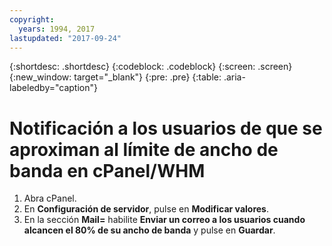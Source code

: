 ```yaml
---
copyright:
  years: 1994, 2017
lastupdated: "2017-09-24"
---
```


{:shortdesc: .shortdesc}
{:codeblock: .codeblock}
{:screen: .screen}
{:new_window: target="_blank"}
{:pre: .pre}
{:table: .aria-labeledby="caption"}

# Notificación a los usuarios de que se aproximan al límite de ancho de banda en cPanel/WHM

1. Abra cPanel.
2. En **Configuración de servidor**, pulse en **Modificar valores**. 
3. En la sección **Mail=** habilite **Enviar un correo a los usuarios cuando alcancen el 80% de su ancho de banda** y pulse en **Guardar**.
